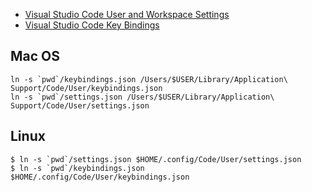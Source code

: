 * [Visual Studio Code User and Workspace Settings](https://code.visualstudio.com/docs/getstarted/settings)
* [Visual Studio Code Key Bindings](https://code.visualstudio.com/docs/getstarted/keybindings)


## Mac OS

```
ln -s `pwd`/keybindings.json /Users/$USER/Library/Application\ Support/Code/User/keybindings.json
ln -s `pwd`/settings.json /Users/$USER/Library/Application\ Support/Code/User/settings.json
```

## Linux

```
$ ln -s `pwd`/settings.json $HOME/.config/Code/User/settings.json
$ ln -s `pwd`/keybindings.json $HOME/.config/Code/User/keybindings.json
```
